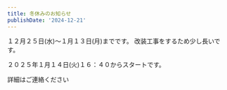 ```yaml
---
title: 冬休みのお知らせ
publishDate: '2024-12-21'
---
```


１２月２５日(水)～１月１３日(月)までです。
改装工事をするため少し長いです。

２０２５年１月１４日(火)１６：４０からスタートです。

詳細はご連絡ください
